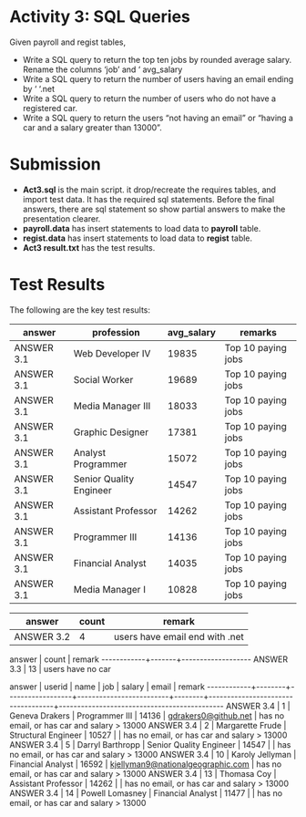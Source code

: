 # Activity 3: SQL Queries
Given payroll and regist tables,
- Write a SQL query to return the top ten jobs by rounded average salary.
Rename the columns ‘job’ and ‘ avg_salary
- Write a SQL query to return the number of users having an email ending
by ‘ ‘.net
- Write a SQL query to return the number of users who do not have a
registered car.
- Write a SQL query to return the users “not having an email” or “having a
car and a salary greater than 13000”.

# Submission
- **Act3.sql** is the main script.  it drop/recreate the requires tables, and import test data.  It has the required sql statements.  Before the final answers, there are sql statement so show partial answers to make the presentation clearer.
- **payroll.data** has insert statements to load data to **payroll** table.
- **regist.data** has insert statements to load data to **regist** table.
- **Act3 result.txt** has the test results.

# Test Results
The following are the key test results:

|   answer   |       profession        | avg_salary |      remarks       |
|------------|-------------------------|------------|--------------------|
| ANSWER 3.1 | Web Developer IV        |      19835 | Top 10 paying jobs
| ANSWER 3.1 | Social Worker           |      19689 | Top 10 paying jobs
| ANSWER 3.1 | Media Manager III       |      18033 | Top 10 paying jobs
| ANSWER 3.1 | Graphic Designer        |      17381 | Top 10 paying jobs
| ANSWER 3.1 | Analyst Programmer      |      15072 | Top 10 paying jobs
| ANSWER 3.1 | Senior Quality Engineer |      14547 | Top 10 paying jobs
| ANSWER 3.1 | Assistant Professor     |      14262 | Top 10 paying jobs
| ANSWER 3.1 | Programmer III          |      14136 | Top 10 paying jobs
| ANSWER 3.1 | Financial Analyst       |      14035 | Top 10 paying jobs
| ANSWER 3.1 | Media Manager I         |      10828 | Top 10 paying jobs


|   answer   | count |             remark
|------------|-------|--------------------------------
| ANSWER 3.2 |     4 | users have email end with .net
 
   answer   | count |      remark
------------+-------+-------------------
 ANSWER 3.3 |    13 | users have no car

   answer   | userid |       name       |           job           | salary |               email               |                   remark
------------+--------+------------------+-------------------------+--------+-----------------------------------+---------------------------------------------
 ANSWER 3.4 |      1 | Geneva Drakers   | Programmer III          |  14136 | gdrakers0@github.net              | has no email, or has car and salary > 13000
 ANSWER 3.4 |      2 | Margarette Frude | Structural Engineer     |  10527 |                                   | has no email, or has car and salary > 13000
 ANSWER 3.4 |      5 | Darryl Barthropp | Senior Quality Engineer |  14547 |                                   | has no email, or has car and salary > 13000
 ANSWER 3.4 |     10 | Karoly Jellyman  | Financial Analyst       |  16592 | kjellyman9@nationalgeographic.com | has no email, or has car and salary > 13000
 ANSWER 3.4 |     13 | Thomasa Coy      | Assistant Professor     |  14262 |                                   | has no email, or has car and salary > 13000
 ANSWER 3.4 |     14 | Powell Lomasney  | Financial Analyst       |  11477 |                                   | has no email, or has car and salary > 13000

